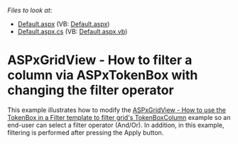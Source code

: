 <!-- default file list -->
*Files to look at*:

* [Default.aspx](./CS/Default.aspx) (VB: [Default.aspx](./VB/Default.aspx))
* [Default.aspx.cs](./CS/Default.aspx.cs) (VB: [Default.aspx.vb](./VB/Default.aspx.vb))
<!-- default file list end -->
# ASPxGridView - How to filter a column via ASPxTokenBox with changing the filter operator


<p>This example illustrates how to modify the <a href="https://www.devexpress.com/Support/Center/p/T161176">ASPxGridView - How to use the TokenBox in a Filter template to filter grid's TokenBoxColumn</a> example so an end-user can select a filter operator (And/Or). In addition, in this example, filtering is performed after pressing the Apply button.   </p>

<br/>


